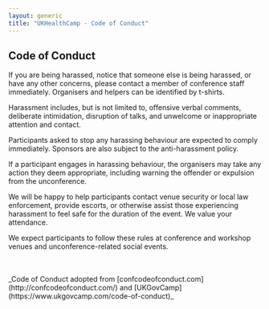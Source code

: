 ```yaml
---
layout: generic
title: "UKHealthCamp - Code of Conduct"
---
```


## Code of Conduct
If you are being harassed, notice that someone else is being harassed, or have any other concerns, please contact a member of conference staff immediately. Organisers and helpers can be identified by t-shirts.

Harassment includes, but is not limited to, offensive verbal comments, deliberate intimidation, disruption of talks, and unwelcome or inappropriate attention and contact.

Participants asked to stop any harassing behaviour are expected to comply immediately. Sponsors are also subject to the anti-harassment policy.

If a participant engages in harassing behaviour, the organisers may take any action they deem appropriate, including warning the offender or expulsion from the unconference.

We will be happy to help participants contact venue security or local law enforcement, provide escorts, or otherwise assist those experiencing harassment to feel safe for the duration of the event. We value your attendance.

We expect participants to follow these rules at conference and workshop venues and unconference-related social events.

<br/>
<br/>
_Code of Conduct adopted from [confcodeofconduct.com](http://confcodeofconduct.com/) and [UKGovCamp](https://www.ukgovcamp.com/code-of-conduct)_
